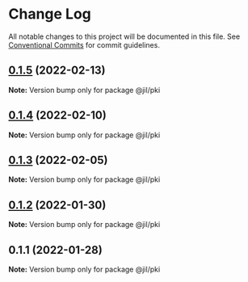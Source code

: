 # Change Log

All notable changes to this project will be documented in this file.
See [Conventional Commits](https://conventionalcommits.org) for commit guidelines.

## [0.1.5](https://github.com/jiljs/jil/compare/@jil/pki@0.1.4...@jil/pki@0.1.5) (2022-02-13)

**Note:** Version bump only for package @jil/pki





## [0.1.4](https://github.com/jiljs/jil/compare/@jil/pki@0.1.3...@jil/pki@0.1.4) (2022-02-10)

**Note:** Version bump only for package @jil/pki





## [0.1.3](https://github.com/jiljs/jil/compare/@jil/pki@0.1.2...@jil/pki@0.1.3) (2022-02-05)

**Note:** Version bump only for package @jil/pki





## [0.1.2](https://github.com/jiljs/jil/compare/@jil/pki@0.1.1...@jil/pki@0.1.2) (2022-01-30)

**Note:** Version bump only for package @jil/pki





## 0.1.1 (2022-01-28)

**Note:** Version bump only for package @jil/pki
